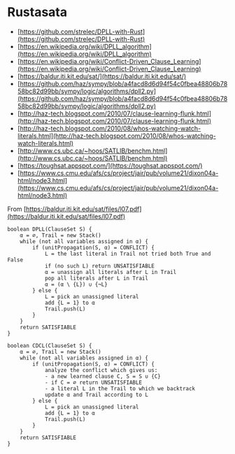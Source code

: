 # Rustasata

* [https://github.com/strelec/DPLL-with-Rust](https://github.com/strelec/DPLL-with-Rust)
* [https://en.wikipedia.org/wiki/DPLL_algorithm](https://en.wikipedia.org/wiki/DPLL_algorithm)
* [https://en.wikipedia.org/wiki/Conflict-Driven_Clause_Learning](https://en.wikipedia.org/wiki/Conflict-Driven_Clause_Learning)
* [https://baldur.iti.kit.edu/sat/](https://baldur.iti.kit.edu/sat/)
* [https://github.com/haz/sympy/blob/a4facd8d6d94f54c0fbea48806b7858bc82d99bb/sympy/logic/algorithms/dpll2.py](https://github.com/haz/sympy/blob/a4facd8d6d94f54c0fbea48806b7858bc82d99bb/sympy/logic/algorithms/dpll2.py)
* [http://haz-tech.blogspot.com/2010/07/clause-learning-flunk.html](http://haz-tech.blogspot.com/2010/07/clause-learning-flunk.html)
* [http://haz-tech.blogspot.com/2010/08/whos-watching-watch-literals.html](http://haz-tech.blogspot.com/2010/08/whos-watching-watch-literals.html)
* [http://www.cs.ubc.ca/~hoos/SATLIB/benchm.html](http://www.cs.ubc.ca/~hoos/SATLIB/benchm.html)
* [https://toughsat.appspot.com/](https://toughsat.appspot.com/)
* [https://www.cs.cmu.edu/afs/cs/project/jair/pub/volume21/dixon04a-html/node3.html](https://www.cs.cmu.edu/afs/cs/project/jair/pub/volume21/dixon04a-html/node3.html)


From [https://baldur.iti.kit.edu/sat/files/l07.pdf](https://baldur.iti.kit.edu/sat/files/l07.pdf)

```
boolean DPLL(ClauseSet S) {
    α = ∅, Trail = new Stack()
    while (not all variables assigned in α) {
        if (unitPropagation(S, α) = CONFLICT) {
            L = the last literal in Trail not tried both True and False
            if (no such L) return UNSATISFIABLE
            α = unassign all literals after L in Trail
            pop all literals after L in Trail
            α = (α \ {L}) ∪ {¬L}
        } else {
            L = pick an unassigned literal
            add {L = 1} to α
            Trail.push(L)
        }
    }
    return SATISFIABLE
}

boolean CDCL(ClauseSet S) {
    α = ∅, Trail = new Stack()
    while (not all variables assigned in α) {
        if (unitPropagation(S, α) = CONFLICT) {
            analyze the conflict which gives us:
            - a new learned clause C, S = S ∪ {C}
            - if C = ∅ return UNSATISFIABLE
            - a literal L in the Trail to which we backtrack
            update α and Trail according to L
        } else {
            L = pick an unassigned literal
            add {L = 1} to α
            Trail.push(L)
        }
    }
    return SATISFIABLE
}
```